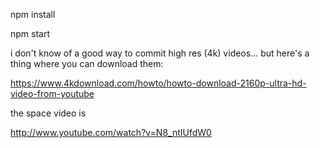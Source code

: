 npm install

npm start

i don't know of a good way to commit high res (4k) videos... but here's a thing where you can download them:

https://www.4kdownload.com/howto/howto-download-2160p-ultra-hd-video-from-youtube

the space video is 

http://www.youtube.com/watch?v=N8_ntIUfdW0
